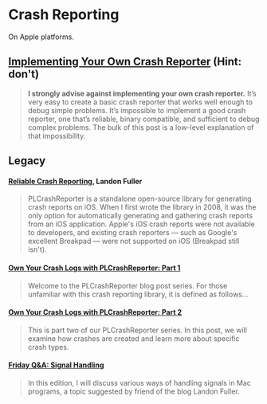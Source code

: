 # Crash Reporting

On Apple platforms.

## [Implementing Your Own Crash Reporter](https://developer.apple.com/forums/thread/113742) (Hint: don't)

> **I strongly advise against implementing your own crash reporter.** It’s very easy to create a basic crash reporter that works well enough to debug simple problems. It’s impossible to implement a good crash reporter, one that’s reliable, binary compatible, and sufficient to debug complex problems. The bulk of this post is a low-level explanation of that impossibility.

## Legacy

#### [Reliable Crash Reporting](https://landonf.org/code/objc/Reliable_Crash_Reporting.20110912.html), Landon Fuller

> PLCrashReporter is a standalone open-source library for generating crash reports on iOS. When I first wrote the library in 2008, it was the only option for automatically generating and gathering crash reports from an iOS application. Apple's iOS crash reports were not available to developers, and existing crash reporters — such as Google's excellent Breakpad — were not supported on iOS (Breakpad still isn't).

#### [Own Your Crash Logs with PLCrashReporter: Part 1](https://www.bignerdranch.com/blog/own-your-crash-logs-with-plcrashreporter-part-1/)

> Welcome to the PLCrashReporter blog post series. For those unfamiliar with this crash reporting library, it is defined as follows...

#### [Own Your Crash Logs with PLCrashReporter: Part 2](https://www.bignerdranch.com/blog/own-your-crash-logs-with-plcrashreporter-part-2/)

> This is part two of our PLCrashReporter series. In this post, we will examine how crashes are created and learn more about specific crash types.

#### [Friday Q&A: Signal Handling](https://mikeash.com/pyblog/friday-qa-2011-04-01-signal-handling.html)

> In this edition, I will discuss various ways of handling signals in Mac programs, a topic suggested by friend of the blog Landon Fuller.
